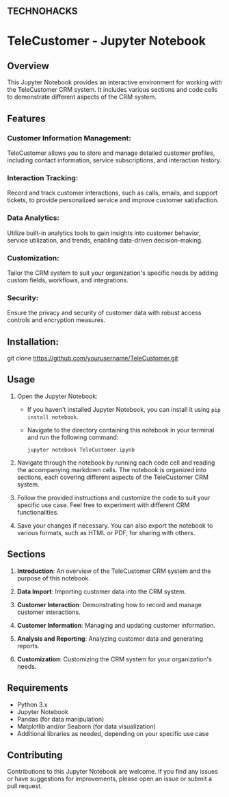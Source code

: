## TECHNOHACKS

# TeleCustomer - Jupyter Notebook

## Overview

This Jupyter Notebook provides an interactive environment for working with the TeleCustomer CRM system. It includes various sections and code cells to demonstrate different aspects of the CRM system.

## Features
### Customer Information Management: 
 TeleCustomer allows you to store and manage detailed customer profiles, including contact information, service subscriptions, and interaction history.

### Interaction Tracking: 
 Record and track customer interactions, such as calls, emails, and support tickets, to provide personalized service and improve customer satisfaction.

### Data Analytics:
Utilize built-in analytics tools to gain insights into customer behavior, service utilization, and trends, enabling data-driven decision-making.

### Customization: 
 Tailor the CRM system to suit your organization's specific needs by adding custom fields, workflows, and integrations.

### Security: 
 Ensure the privacy and security of customer data with robust access controls and encryption measures.

 ## Installation:
 
 git clone https://github.com/yourusername/TeleCustomer.git


## Usage

1. Open the Jupyter Notebook:
   - If you haven't installed Jupyter Notebook, you can install it using `pip install notebook`.
   - Navigate to the directory containing this notebook in your terminal and run the following command:
     
     ```
     jupyter notebook TeleCustomer.ipynb
     ```

2. Navigate through the notebook by running each code cell and reading the accompanying markdown cells. The notebook is organized into sections, each covering different aspects of the TeleCustomer CRM system.

3. Follow the provided instructions and customize the code to suit your specific use case. Feel free to experiment with different CRM functionalities.

4. Save your changes if necessary. You can also export the notebook to various formats, such as HTML or PDF, for sharing with others.

## Sections

1. **Introduction**: An overview of the TeleCustomer CRM system and the purpose of this notebook.

2. **Data Import**: Importing customer data into the CRM system.

3. **Customer Interaction**: Demonstrating how to record and manage customer interactions.

4. **Customer Information**: Managing and updating customer information.

5. **Analysis and Reporting**: Analyzing customer data and generating reports.

6. **Customization**: Customizing the CRM system for your organization's needs.

## Requirements

- Python 3.x
- Jupyter Notebook
- Pandas (for data manipulation)
- Matplotlib and/or Seaborn (for data visualization)
- Additional libraries as needed, depending on your specific use case

## Contributing

Contributions to this Jupyter Notebook are welcome. If you find any issues or have suggestions for improvements, please open an issue or submit a pull request.

